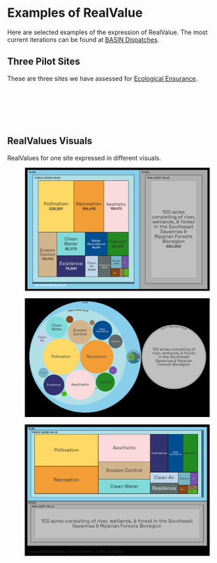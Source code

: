 # Examples of RealValue

Here are selected examples of the expression of RealValue.  The most current iterations can be found at [BASIN Dispatches](https://dispatches.basin.global/).

## Three Pilot Sites

These are three sites we have assessed for [Ecological Ensurance](broken-reference).

<figure><img src="../../.gitbook/assets/5.png" alt=""><figcaption></figcaption></figure>

<figure><img src="../../.gitbook/assets/6.png" alt=""><figcaption></figcaption></figure>

<figure><img src="../../.gitbook/assets/7.png" alt=""><figcaption></figcaption></figure>

## RealValues Visuals

RealValues for one site expressed in different visuals.

<figure><img src="../../.gitbook/assets/RealValue ($&#x27;s).PNG" alt=""><figcaption></figcaption></figure>

<figure><img src="../../.gitbook/assets/real-value-circles.png" alt=""><figcaption></figcaption></figure>

<figure><img src="../../.gitbook/assets/RealValue 100 ac of river, wetlands, &#x26; forest in SE US (2) (1).png" alt=""><figcaption></figcaption></figure>
